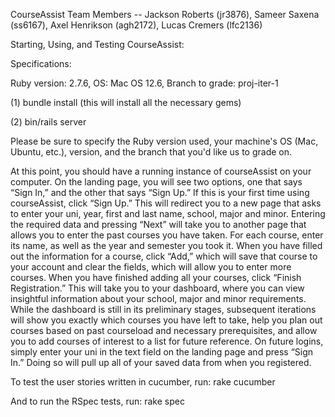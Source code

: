 CourseAssist
Team Members -- Jackson Roberts (jr3876), Sameer Saxena (ss6167), Axel Henrikson (agh2172), Lucas Cremers (lfc2136)

Starting, Using, and Testing CourseAssist:

Specifications:

Ruby version: 2.7.6,
OS: Mac OS 12.6,
Branch to grade: proj-iter-1

(1) bundle install (this will install all the necessary gems)

(2) bin/rails server 

Please be sure to specify the Ruby version used, your machine's OS (Mac, Ubuntu, etc.), version, and the branch that you'd like us to grade on.

At this point, you should have a running instance of courseAssist on your computer. On the landing page, you will see two options, one that says “Sign In,” and the other that says “Sign Up.” If this is your first time using courseAssist, click “Sign Up.” This will redirect you to a new page that asks to enter your uni, year, first and last name, school, major and minor. Entering the required data and pressing “Next” will take you to another page that allows you to enter the past courses you have taken. For each course, enter its name, as well as the year and semester you took it. When you have filled out the information for a course, click “Add,” which will save that course to your account and clear the fields, which will allow you to enter more courses. When you have finished adding all your courses, click “Finish Registration.” This will take you to your dashboard, where you can view insightful information about your school, major and minor requirements. While the dashboard is still in its preliminary stages, subsequent iterations will show you exactly which courses you have left to take, help you plan out courses based on past courseload and necessary prerequisites, and allow you to add courses of interest to a list for future reference. On future logins, simply enter your uni in the text field on the landing page and press “Sign In.” Doing so will pull up all of your saved data from when you registered. 

To test the user stories written in cucumber, run: 
rake cucumber

And to run the RSpec tests, run:
rake spec
